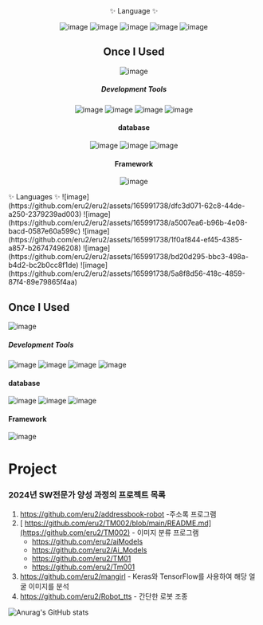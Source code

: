<div align="center">
✨ Language ✨
  
![image](https://github.com/eru2/eru2/assets/165991738/ba885dde-8241-45b0-8316-8fe829b54738)
![image](https://github.com/eru2/eru2/assets/165991738/a5007ea6-b96b-4e08-bacd-0587e60a599c)
![image](https://github.com/eru2/eru2/assets/165991738/1f0af844-ef45-4385-a857-b26747496208)
![image](https://github.com/eru2/eru2/assets/165991738/bd20d295-bbc3-498a-b4d2-bc2b0cc8f1de)
![image](https://github.com/eru2/eru2/assets/165991738/5a8f8d56-418c-4859-87f4-89e79865f4aa)
  
## Once I Used

![image](https://github.com/eru2/eru2/assets/165991738/db07f565-f6c1-4269-a80b-a94bf35b779e)

##### Development Tools
![image](https://github.com/eru2/eru2/assets/165991738/435577b4-7235-4481-a5c0-457136345285)
![image](https://github.com/eru2/eru2/assets/165991738/3e06c22c-d87d-426c-89af-90c36f7e517e)
![image](https://github.com/eru2/eru2/assets/165991738/3bb547d0-ba18-4566-9696-d5f2fe38f688)
![image](https://github.com/eru2/eru2/assets/165991738/f0acd3a6-8f1d-4044-b5d5-6d21f39086cc)

#### database
![image](https://github.com/eru2/eru2/assets/165991738/694c940c-b501-400c-82e0-b2977e4f49bb)
![image](https://github.com/eru2/eru2/assets/165991738/8e42eda8-a8a3-4f8b-a57e-8629a5332fd8)
![image](https://github.com/eru2/eru2/assets/165991738/fc3b2eec-f140-4d62-9089-abbd88f5a415)

#### Framework
![image](https://github.com/eru2/eru2/assets/165991738/1d302964-841a-4828-a926-5ee1414a2c3c)



</div>
✨ Languages ✨
![image](https://github.com/eru2/eru2/assets/165991738/dfc3d071-62c8-44de-a250-2379239ad003)
![image](https://github.com/eru2/eru2/assets/165991738/a5007ea6-b96b-4e08-bacd-0587e60a599c)
![image](https://github.com/eru2/eru2/assets/165991738/1f0af844-ef45-4385-a857-b26747496208)
![image](https://github.com/eru2/eru2/assets/165991738/bd20d295-bbc3-498a-b4d2-bc2b0cc8f1de)
![image](https://github.com/eru2/eru2/assets/165991738/5a8f8d56-418c-4859-87f4-89e79865f4aa)
  
## Once I Used

![image](https://github.com/eru2/eru2/assets/165991738/db07f565-f6c1-4269-a80b-a94bf35b779e)

##### Development Tools
![image](https://github.com/eru2/eru2/assets/165991738/435577b4-7235-4481-a5c0-457136345285)
![image](https://github.com/eru2/eru2/assets/165991738/3e06c22c-d87d-426c-89af-90c36f7e517e)
![image](https://github.com/eru2/eru2/assets/165991738/3bb547d0-ba18-4566-9696-d5f2fe38f688)
![image](https://github.com/eru2/eru2/assets/165991738/f0acd3a6-8f1d-4044-b5d5-6d21f39086cc)

#### database
![image](https://github.com/eru2/eru2/assets/165991738/694c940c-b501-400c-82e0-b2977e4f49bb)
![image](https://github.com/eru2/eru2/assets/165991738/8e42eda8-a8a3-4f8b-a57e-8629a5332fd8)
![image](https://github.com/eru2/eru2/assets/165991738/fc3b2eec-f140-4d62-9089-abbd88f5a415)

#### Framework
![image](https://github.com/eru2/eru2/assets/165991738/1d302964-841a-4828-a926-5ee1414a2c3c)



<!---
eru2/eru2 is a ✨ special ✨ repository because its `README.md` (this file) appears on your GitHub profile.
You can click the Preview link to take a look at your changes.
--->





# Project
### 2024년 SW전문가 양성 과정의 프로젝트 목록  
1. https://github.com/eru2/addressbook-robot -주소록 프로그램
2. [ https://github.com/eru2/TM002/blob/main/README.md](https://github.com/eru2/TM002) - 이미지 분류 프로그램
   - https://github.com/eru2/aiModels
   - https://github.com/eru2/Ai_Models
   - https://github.com/eru2/TM01
   - https://github.com/eru2/Tm001
3. https://github.com/eru2/mangirl - Keras와 TensorFlow를 사용하여 해당 얼굴 이미지를 분석
4. https://github.com/eru2/Robot_tts - 간단한 로봇 조종



  ![Anurag's GitHub stats](https://github-readme-stats.vercel.app/api?username=eru2&show_icons=true&theme=radical)
